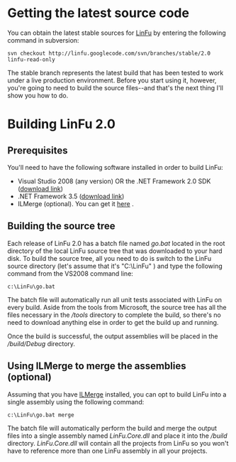 # Getting the latest source code #

You can obtain the latest stable sources for [LinFu](http://code.google.com/p/linfu) by entering the following command in subversion:

`svn checkout http://linfu.googlecode.com/svn/branches/stable/2.0 linfu-read-only`

The stable branch represents the latest build that has been tested to work under a live production environment. Before you start using it, however, you're going to need to build the source files--and that's the next thing I'll show you how to do.

# Building LinFu 2.0 #

## Prerequisites ##

You'll need to have the following software installed in order to build LinFu:
  * Visual Studio 2008 (any version) OR the .NET Framework 2.0 SDK ([download link](http://www.microsoft.com/downloads/details.aspx?familyid=fe6f2099-b7b4-4f47-a244-c96d69c35dec))
  * .NET Framework 3.5 ([download link](http://www.microsoft.com/downloads/details.aspx?FamilyId=333325FD-AE52-4E35-B531-508D977D32A6))
  * ILMerge (optional). You can get it [here](http://www.microsoft.com/downloads/details.aspx?familyid=22914587-b4ad-4eae-87cf-b14ae6a939b0&displaylang=en) .

## Building the source tree ##

Each release of LinFu 2.0 has a batch file named _go.bat_ located in the root directory of the local LinFu source tree that was downloaded to your hard disk. To build the source tree, all you need to do is switch to the LinFu source directory (let's assume that it's "C:\LinFu" ) and type the following command from the VS2008 command line:

`c:\LinFu\go.bat`

The batch file will automatically run all unit tests associated with LinFu on every build. Aside from the tools from Microsoft, the source tree has all the files necessary in the _/tools_ directory to complete the build, so there's no need to download anything else in order to get the build up and running.

Once the build is successful, the output assemblies will be placed in the
_/build/Debug_ directory.

## Using ILMerge to merge the assemblies (optional) ##

Assuming that you have [ILMerge](http://www.microsoft.com/downloads/details.aspx?familyid=22914587-b4ad-4eae-87cf-b14ae6a939b0&displaylang=en) installed, you can opt to build LinFu into a single assembly using the following command:

`c:\LinFu\go.bat merge`

The batch file will automatically perform the build and merge the output files into a single assembly named _LinFu.Core.dll_ and place it into the _/build_ directory. _LinFu.Core.dll_ will contain all the projects from LinFu so you won't have to reference more than one LinFu assembly in all your projects.